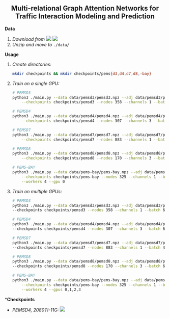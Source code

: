 <h2 align="center">Multi-relational Graph Attention Networks for Traffic Interaction Modeling and Prediction</h2>

**Data**

1. _Download from_ [<img src="https://img.shields.io/badge/Onedrive-0078D4?&style=flat-square&logo=Microsoft+OneDrive&logoColor=white"/>](https://1drv.ms/u/s!AufZP2YDvxUDlg5G8bGu7Ay7vzhX?e=U6Kmt4) [<img src="https://img.shields.io/badge/Google_Drive-4285F4?style=flat-square&logo=Google+Drive&logoColor=white"/>](https://drive.google.com/file/d/1oXSKwV71olfoeyt4dgoVXSdIN_S17hsL/view?usp=sharing)
2. _Unzip and move to_ `./data/`

**Usage**

1. _Create directories:_

    ```bash
    mkdir checkpoints && mkdir checkpoints/pems{d3,d4,d7,d8,-bay}
    ```

2. _Train on a single GPU:_

    ```bash
    # PEMSD3
    python3 ./main.py --data data/pemsd3/pemsd3.npz --adj data/pemsd3/pemsd3.csv \
        --checkpoints checkpoints/pemsd3 --nodes 358 --channels 1 --batch 64 --workers 4 --gpu 0

    # PEMSD4
    python3 ./main.py --data data/pemsd4/pemsd4.npz --adj data/pemsd4/pemsd4.csv \
        --checkpoints checkpoints/pemsd4 --nodes 307 --channels 3 --batch 64 --workers 4 --gpu 0

    # PEMSD7
    python3 ./main.py --data data/pemsd7/pemsd7.npz --adj data/pemsd7/pemsd7.csv \
        --checkpoints checkpoints/pemsd7 --nodes 883 --channels 1 --batch 24 --workers 4 --gpu 0

    # PEMSD8
    python3 ./main.py --data data/pemsd8/pemsd8.npz --adj data/pemsd8/pemsd8.csv \
        --checkpoints checkpoints/pemsd8 --nodes 170 --channels 3 --batch 64 --workers 4 --gpu 0

    # PEMS-BAY
    python3 ./main.py --data data/pems-bay/pems-bay.npz --adj data/pems-bay/pems-bay.csv \
        --checkpoints checkpoints/pems-bay --nodes 325 --channels 1 --batch 64 --delta 20 \
        --workers 4 --gpu 0
    ```

3. _Train on multiple GPUs:_

    ```bash
    # PEMSD3
    python3 ./main.py --data data/pemsd3/pemsd3.npz --adj data/pemsd3/pemsd3.csv \
    --checkpoints checkpoints/pemsd3 --nodes 358 --channels 1 --batch 64 --workers 4 --gpus 0,1,2,3

    # PEMSD4
    python3 ./main.py --data data/pemsd4/pemsd4.npz --adj data/pemsd4/pemsd4.csv \
    --checkpoints checkpoints/pemsd4 --nodes 307 --channels 3 --batch 64 --workers 4 --gpus 0,1,2,3

    # PEMSD7
    python3 ./main.py --data data/pemsd7/pemsd7.npz --adj data/pemsd7/pemsd7.csv \
    --checkpoints checkpoints/pemsd7 --nodes 883 --channels 1 --batch 48 --workers 4 --gpus 0,1,2,3

    # PEMSD8
    python3 ./main.py --data data/pemsd8/pemsd8.npz --adj data/pemsd8/pemsd8.csv \
    --checkpoints checkpoints/pemsd8 --nodes 170 --channels 3 --batch 64 --workers 4 --gpus 0,1,2,3

    # PEMS-BAY
    python3 ./main.py --data data/pems-bay/pems-bay.npz --adj data/pems-bay/pems-bay.csv \
        --checkpoints checkpoints/pems-bay --nodes 325 --channels 1 --batch 64 --delta 20 \
        --workers 4 --gpus 0,1,2,3
    ```

\***Checkpoints**

-   _PEMSD4, 2080TI-11G:_ [<img src="https://img.shields.io/badge/PEMSD4-MAE=19.49_MAPE=13.67_RMSE=31.66-4285F4?style=flat-square&logo=Pytorch"/>](https://drive.google.com/file/d/1UEE1YJuA2RGhnL8R_XjBzrY03QJ6z1Vs/view?usp=sharing)
